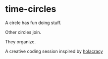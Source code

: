 # time-circles

A circle has fun doing stuff.

Other circles join.

They organize.

A creative coding session inspired by [holacracy](https://en.wikipedia.org/wiki/Holacracy)
